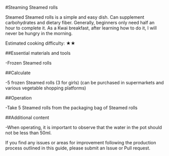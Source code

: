 #Steaming Steamed rolls

Steamed Steamed rolls is a simple and easy dish. Can supplement carbohydrates and dietary fiber. Generally, beginners only need half an hour to complete it. As a Kwai breakfast, after learning how to do it, I will never be hungry in the morning.

Estimated cooking difficulty: ★★

##Essential materials and tools

-Frozen Steamed rolls

##Calculate

-5 frozen Steamed rolls (3 for girls) (can be purchased in supermarkets and various vegetable shopping platforms)

##Operation

-Take 5 Steamed rolls from the packaging bag of Steamed rolls

##Additional content

-When operating, it is important to observe that the water in the pot should not be less than 50ml.

If you find any issues or areas for improvement following the production process outlined in this guide, please submit an Issue or Pull request.